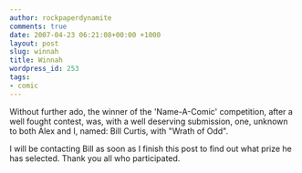 ```yaml
---
author: rockpaperdynamite
comments: true
date: 2007-04-23 06:21:08+00:00 +1000
layout: post
slug: winnah
title: Winnah
wordpress_id: 253
tags:
- comic
---
```


Without further ado, the winner of the 'Name-A-Comic' competition, after a well fought contest, was, with a well deserving submission, one, unknown to both Alex and I, named: Bill Curtis, with "Wrath of Odd".

I will be contacting Bill as soon as I finish this post to find out what prize he has selected. Thank you all who participated.
